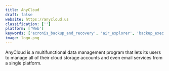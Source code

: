 ```yaml
---
title: AnyCloud
draft: false 
website: https://anycloud.us
classification: ['']
platform: ['Web']
keywords: ['acronis_backup_and_recovery', 'air_explorer', 'backup_exec', 'cloudberry_drive', 'cloudbuckit', 'cloudhq', 'cloudmounter', 'cloudxplorer', 'directnet_drive', 'drivemaker', 'filecloud', 'ftpuse', 'mover.io', 's3_browser', 'spinrite', 'stablebit_clouddrive', 'tntdrive', 'unifile', 'webdrive', 'dr.fone_toolkit', 'icare_data_recovery']
image: logo.png
---
```

AnyCloud is a multifunctional data management program that lets its users to manage all of their cloud storage accounts and even email services from a single platform.